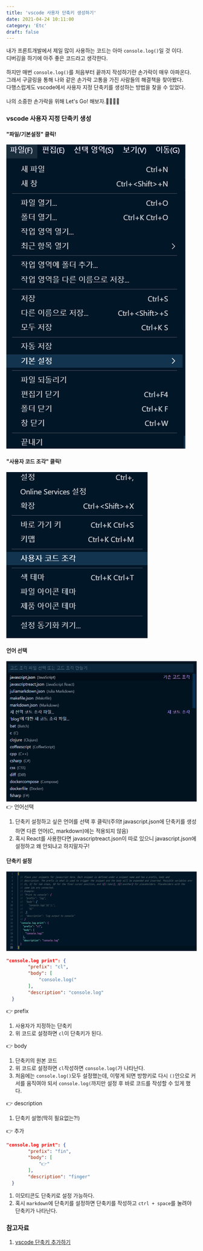 ```yaml
---
title: 'vscode 사용자 단축키 생성하기'
date: 2021-04-24 10:11:00
category: 'Etc'
draft: false
---
```

내가 프론트개발에서 제일 많이 사용하는 코드는 아마 `console.log()`일 것 이다.  
디버깅을 하기에 아주 좋은 코드라고 생각한다.
<br/>
<br/>
하지만 매번 `console.log()`를 처음부터 끝까지 작성하기란 손가락이 매우 아파온다.  
그래서 구글링을 통해 나와 같은 손가락 고통을 가진 사람들의 해결책을 찾아봤다.  
다행스럽게도 vscode에서 사용자 지정 단축키를 생성하는 방법을 찾을 수 있었다.
<br/>
<br/>
나의 소중한 손가락을 위해 Let's Go! 해보자.🐱‍🏍🐱‍🏍

### vscode 사용자 지정 단축키 생성
#### "파일/기본설정" 클릭!
![기본설정](./images/vscode단축키_1.png)

#### "사용자 코드 조각" 클릭!
![사용자코드조각](./images/vscode단축키_2.png)

#### 언어 선택
![단축키지정코드](./images/vscode단축키_3.png)
👉 언어선택
1. 단축키 설정하고 싶은 언어를 선택 후 클릭!(주의❗ javascript.json에 단축키를 생성하면 다른 언어(C, markdown)에는 적용되지 않음)
1. 혹시 React를 사용한다면 javascriptreact.json이 따로 있으니 javascript.json에 설정하고 왜 안되냐고 하지말자구!

#### 단축키 설정
![단축키지정코드](./images/vscode단축키_4.png)
```json
"console.log print": {
		"prefix": "cl",
		"body": [
			"console.log("
		],
		"description": "console.log"
  }
```
👉 prefix
1. 사용자가 지정하는 단축키
1. 위 코드로 설정하면 `cl`이 단축키가 된다.

👉 body
1. 단축키의 원본 코드
1. 위 코드로 설정하면 `cl`작성하면 `console.log(`가 나타난다.
1. 처음에는 `console.log()`모두 설정했는데, 이렇게 되면 방향키로 다시 `()`안으로 커서를 움직여야 되서 `console.log(`까지만 설정 후 바로 코드를 작성할 수 있게 했다.

👉 description
1. 단축키 설명(딱히 필요없는?!)

👉 추가
```json
"console.log print": {
		"prefix": "fin",
		"body": [
			"👉"
		],
		"description": "finger"
  }
```
1. 이모티콘도 단축키로 설정 가능하다.
1. 혹시 `markdown`에 단축키를 설정하면 단축키를 작성하고 `ctrl + space`를 눌려야 단축키가 나타난다.

### 참고자료
1. [vscode 단축키 추가하기](https://soraji.github.io/js/2020/02/12/VSCconsolelog/) 